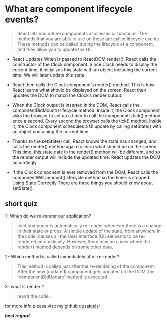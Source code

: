 # What are component lifecycle events?
> React lets you define components as classes or functions. The methods that you are able to use on these are called lifecycle events. These methods can be called during the lifecycle of a component, and they allow you to update the UI .

* React Updates
When <Clock /> is passed to ReactDOM.render(), React calls the constructor of the Clock component. Since Clock needs to display the current time, it initializes this.state with an object including the current time. We will later update this state.

* React then calls the Clock component’s render() method. This is how React learns what should be displayed on the screen. React then updates the DOM to match the Clock’s render output.

* When the Clock output is inserted in the DOM, React calls the componentDidMount() lifecycle method. Inside it, the Clock component asks the browser to set up a timer to call the component’s tick() method once a second.
Every second the browser calls the tick() method. Inside it, the Clock component schedules a UI update by calling setState() with an object containing the current time. 
* Thanks to the setState() call, React knows the state has changed, and calls the render() method again to learn what should be on the screen. This time, this.state.date in the render() method will be different, and so the render output will include the updated time. React updates the DOM accordingly.

* If the Clock component is ever removed from the DOM, React calls the componentWillUnmount() lifecycle method so the timer is stopped.
Using State Correctly
There are three things you should know about setState().



## short quiz
1- When do we re-render our application?
>eact components automatically re-render whenever there is a change in their state or props. A simple update of the state, from anywhere in the code, causes all the User Interface (UI) elements to be re-rendered automatically. However, there may be cases where the render() method depends on some other data.

2- Which method is called immediately after re-render?
> This method is called just after the re-rendering of the component. After the new (updated) component gets updated on the DOM, the 'componentDidUpdate' method is executed

3- what is render ?
> rewrit the code .

for more info please visit my github
[qusaiqeisi](https://github.com/qusaiqeisi)
 
 ***best regard*** 
 
